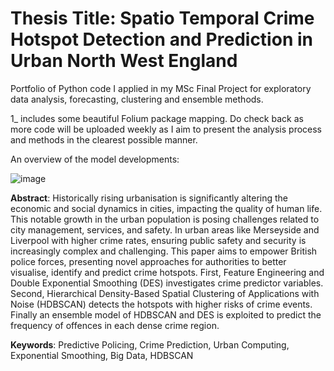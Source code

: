 # Thesis Title: Spatio Temporal Crime Hotspot Detection and Prediction in Urban North West England

Portfolio of Python code I applied in my MSc Final Project for exploratory data analysis, forecasting, clustering and ensemble methods. 

1_ includes some beautiful Folium package mapping. Do check back as more code will be uploaded weekly as I aim to present the analysis process and methods in the clearest possible manner.

An overview of the model developments:

![image](https://user-images.githubusercontent.com/14150309/143782449-3c0b5140-dd1b-4b64-809d-d2795eb9fc49.png)


**Abstract**:
Historically rising urbanisation is significantly altering the economic and social dynamics in cities, impacting the quality of human life. This notable growth in the urban population is posing challenges related to city management, services, and safety. In urban areas like Merseyside and Liverpool with higher crime rates, ensuring public safety and security is increasingly complex and challenging. This paper aims to empower British police forces, presenting novel approaches for authorities to better visualise, identify and predict crime hotspots. First, Feature Engineering and Double Exponential Smoothing (DES) investigates crime predictor variables. Second, Hierarchical Density-Based Spatial Clustering of Applications with Noise (HDBSCAN) detects the hotspots with higher risks of crime events. Finally an ensemble model of HDBSCAN and DES is exploited to predict the frequency of offences in each dense crime region.

**Keywords**: Predictive Policing, Crime Prediction, Urban Computing, Exponential Smoothing, Big Data, HDBSCAN
